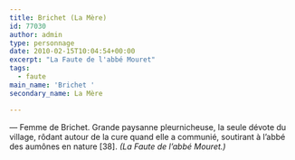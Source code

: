 ```yaml
---
title: Brichet (La Mère)
id: 77030
author: admin
type: personnage
date: 2010-02-15T10:04:54+00:00
excerpt: "La Faute de l'abbé Mouret"
tags:
  - faute
main_name: 'Brichet '
secondary_name: La Mère

---
```

— Femme de Brichet. Grande paysanne pleurnicheuse, la seule dévote du village, rôdant autour de la cure quand elle a communié, soutirant à l&rsquo;abbé des aumônes en nature [38]. _(La Faute de l&rsquo;abbé Mouret.)_